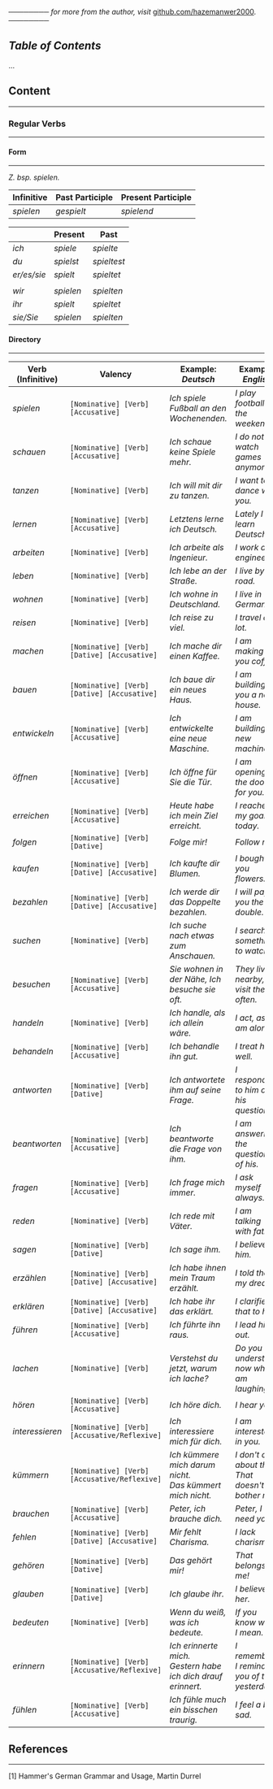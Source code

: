 ──────── *for more from the author, visit* [github.com/hazemanwer2000](https://github.com/hazemanwer2000). ────────
## *Table of Contents*
...
## Content
---
### Regular Verbs
---
#### Form
---
*Z. bsp. spielen.*

| Infinitive | Past Participle | Present Participle |
| ---------- | --------------- | ------------------ |
| *spielen*  | *gespielt*      | *spielend*         |

|             | Present   | Past        |
| ----------- | --------- | ----------- |
| *ich*       | *spiele*  | *spielte*   |
| *du*        | *spielst* | *spieltest* |
| *er/es/sie* | *spielt*  | *spieltet*  |
|             |           |             |
| *wir*       | *spielen* | *spielten*  |
| *ihr*       | *spielt*  | *spieltet*  |
| *sie/Sie*   | *spielen* | *spielten*  |
#### Directory
---

| Verb (Infinitive) | Valency                                      | Example: *Deutsch*                                               | Example: *English*                                      |
| ----------------- | -------------------------------------------- | ---------------------------------------------------------------- | ------------------------------------------------------- |
| *spielen*         | `[Nominative] [Verb] [Accusative]`           | *Ich spiele Fußball an den Wochenenden.*                         | *I play football in the weekends.*                      |
| *schauen*         | `[Nominative] [Verb] [Accusative]`           | *Ich schaue keine Spiele mehr.*                                  | *I do not watch games anymore.*                         |
| *tanzen*          | `[Nominative] [Verb]`                        | *Ich will mit dir zu tanzen.*                                    | *I want to dance with you.*                             |
| *lernen*          | `[Nominative] [Verb] [Accusative]`           | *Letztens lerne ich Deutsch.*                                    | *Lately I learn Deutsch.*                               |
| *arbeiten*        | `[Nominative] [Verb]`                        | *Ich arbeite als Ingenieur.*                                     | *I work as engineer.*                                   |
| *leben*           | `[Nominative] [Verb]`                        | *Ich lebe an der Straße.*                                        | *I live by the road.*                                   |
| *wohnen*          | `[Nominative] [Verb]`                        | *Ich wohne in Deutschland.*                                      | *I live in Germany.*                                    |
| *reisen*          | `[Nominative] [Verb]`                        | *Ich reise zu viel.*                                             | *I travel a lot.*                                       |
| *machen*          | `[Nominative] [Verb] [Dative] [Accusative]`  | *Ich mache dir einen Kaffee.*                                    | *I am making you coffee.*                               |
| *bauen*           | `[Nominative] [Verb] [Dative] [Accusative]`  | *Ich baue dir ein neues Haus.*                                   | *I am building you a new house.*                        |
| *entwickeln*      | `[Nominative] [Verb] [Accusative]`           | *Ich entwickelte eine neue Maschine.*                            | *I am building a new machine.*                          |
| *öffnen*          | `[Nominative] [Verb] [Accusative]`           | *Ich öffne für Sie die Tür.*                                     | *I am opening the door for you.*                        |
| *erreichen*       | `[Nominative] [Verb] [Accusative]`           | *Heute habe ich mein Ziel erreicht.*                             | *I reached my goal today.*                              |
| *folgen*          | `[Nominative] [Verb] [Dative]`               | *Folge mir!*                                                     | *Follow me!*                                            |
| *kaufen*          | `[Nominative] [Verb] [Dative] [Accusative]`  | *Ich kaufte dir Blumen.*                                         | *I bought you flowers.*                                 |
| *bezahlen*        | `[Nominative] [Verb] [Dative] [Accusative]`  | *Ich werde dir das Doppelte bezahlen.*                           | *I will pay you the double.*                            |
| *suchen*          | `[Nominative] [Verb]`                        | *Ich suche nach etwas zum Anschauen.*                            | *I search for something to watch.*                      |
| *besuchen*        | `[Nominative] [Verb] [Accusative]`           | *Sie wohnen in der Nähe, Ich besuche sie oft.*                   | *They live nearby, I visit them often.*                 |
| *handeln*         | `[Nominative] [Verb]`                        | *Ich handle, als ich allein wäre.*                               | *I act, as if I am alone.*                              |
| *behandeln*       | `[Nominative] [Verb] [Accusative]`           | *Ich behandle ihn gut.*                                          | *I treat him well.*                                     |
| *antworten*       | `[Nominative] [Verb] [Dative]`               | *Ich antwortete ihm auf seine Frage.*                            | *I responded to him on his questions.*                  |
| *beantworten*     | `[Nominative] [Verb] [Accusative]`           | *Ich beantworte die Frage von ihm.*                              | *I am answering the questions of his.*                  |
| *fragen*          | `[Nominative] [Verb] [Accusative]`           | *Ich frage mich immer.*                                          | *I ask myself always.*                                  |
| *reden*           | `[Nominative] [Verb]`                        | *Ich rede mit Väter.*                                            | *I am talking with father.*                             |
| *sagen*           | `[Nominative] [Verb] [Dative]`               | *Ich sage ihm.*                                                  | *I believe him.*                                        |
| *erzählen*        | `[Nominative] [Verb] [Dative] [Accusative]`  | *Ich habe ihnen mein Traum erzählt.*                             | *I told them my dream.*                                 |
| *erklären*        | `[Nominative] [Verb] [Dative] [Accusative]`  | *Ich habe ihr das erklärt.*                                      | *I clarified that to her.*                              |
| *führen*          | `[Nominative] [Verb] [Accusative]`           | *Ich führte ihn raus.*                                           | *I lead him out.*                                       |
| *lachen*          | `[Nominative] [Verb]`                        | *Verstehst du jetzt, warum ich lache?*                           | *Do you understand now why I am laughing?*              |
| *hören*           | `[Nominative] [Verb] [Accusative]`           | *Ich höre dich.*                                                 | *I hear you.*                                           |
| *interessieren*   | `[Nominative] [Verb] [Accusative/Reflexive]` | *Ich interessiere mich für dich.*                                | *I am interested in you.*                               |
| *kümmern*         | `[Nominative] [Verb] [Accusative/Reflexive]` | *Ich kümmere mich darum nicht.*<br>*Das kümmert mich nicht.*     | *I don't care about that.*<br>*That doesn't bother me.* |
| *brauchen*        | `[Nominative] [Verb] [Accusative]`           | *Peter, ich brauche dich.*                                       | *Peter, I need you.*                                    |
| *fehlen*          | `[Nominative] [Verb] [Dative] [Accusative]`  | *Mir fehlt Charisma.*                                            | *I lack charisma.*                                      |
| *gehören*         | `[Nominative] [Verb] [Dative]`               | *Das gehört mir!*                                                | *That belongs to me!*                                   |
| *glauben*         | `[Nominative] [Verb] [Dative]`               | *Ich glaube ihr.*                                                | *I believe her.*                                        |
| *bedeuten*        | `[Nominative] [Verb]`                        | *Wenn du weiß, was ich bedeute.*                                 | *If you know what I mean.*                              |
| *erinnern*        | `[Nominative] [Verb] [Accusative/Reflexive]` | *Ich erinnerte mich.*<br>*Gestern habe ich dich drauf erinnert.* | *I remember.*<br>*I reminded you of this yesterday.*    |
| *fühlen*          | `[Nominative] [Verb] [Accusative]`           | *Ich fühle much ein bisschen traurig.*                           | *I feel a bit sad.*                                     |
## References
---
[1] Hammer's German Grammar and Usage, Martin Durrel